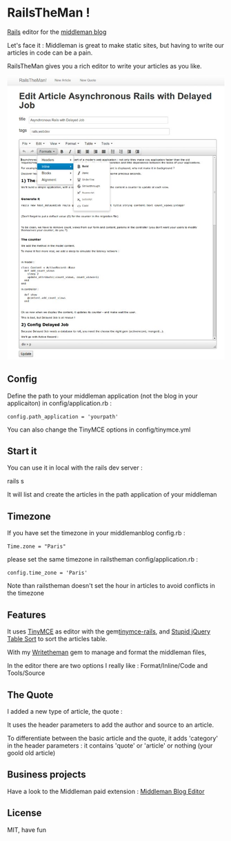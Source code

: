 # RailsTheMan !

<a href='http://rubyonrails.org/'>Rails</a> editor for the <a href='http://middlemanapp.com/basics/blogging/'>middleman blog</a>

Let's face it : Middleman is great to make static sites, but having to write our articles in code can be a pain.

RailsTheMan gives you a rich editor to write your articles as you like.


![Alt demo](readme/railstheman-edit.jpg)


## Config

Define the path to your middleman application (not the blog in your applicaiton) in config/application.rb :

    config.path_application = 'yourpath'

You can also change the TinyMCE options in config/tinymce.yml


## Start it

You can use it in local with the rails dev server :

   rails s

It will list and create the articles in the path application of your middleman

## Timezone

If you have set the timezone in your middlemanblog config.rb :

    Time.zone = "Paris"


please set the same timezone in railstheman config/application.rb :

    config.time_zone = 'Paris'


Note than railstheman doesn't set the hour in articles to avoid conflicts in the timezone


## Features

It uses <a href='http://www.tinymce.com/'>TinyMCE</a> as editor with the gem<a href='https://github.com/spohlenz/tinymce-rails'>tinymce-rails</a>, and <a href='https://github.com/joequery/Stupid-Table-Plugin'>Stupid jQuery Table Sort</a> to sort the articles table.

With my <a href='https://github.com/davidtysman/writetheman'>Writetheman</a> gem to manage and format the middleman files,

In the editor there are two options I really like : Format/Inline/Code and Tools/Source


## The Quote

I added a new type of article, the quote :

It uses the header parameters to add the author and source to an article.

To differentiate between the basic article and the quote, it adds 'category' in the header parameters :
it contains 'quote' or 'article' or nothing (your goold old article)


## Business projects

Have a look to the Middleman paid extension : 
<a href='http://middleman-blog-editor.awardwinningfjords.com/'>Middleman Blog Editor</a>

## License

MIT, have fun

